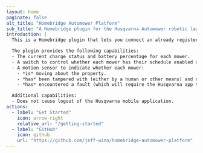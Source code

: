 ```yaml
---
layout: home
paginate: false
alt_title: "Homebridge Automower Platform"
sub_title: "A Homebridge plugin for the Husqvarna Automower robotic lawn mower"
introduction: |
  This is a Homebridge plugin that lets you connect an already registered Husqvarna Automower to Apple HomeKit by using Homebridge.

  The plugin provides the following capabilities:
  - The current charge status and battery percentage for each mower.
  - A switch to control whether each mower has their schedule enabled or disabled.
  - A motion sensor to indicate whether each mower:
    - *is* moving about the property.
    - *has* been tampered with (either by a human or other means) and needs assistance.
    - *has* encountered a fault (which will require the Husqvarna app to troubleshoot) and needs assistance.

  Additional capabilities:
  - Does not cause logout of the Husqvarna mobile application.
actions:
  - label: "Get Started"
    icon: arrow-right
    relative_url: "/getting-started"
  - label: "GitHub"
    icon: github
    url: "https://github.com/jeff-winn/homebridge-automower-platform"
---
```

